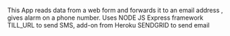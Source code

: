 This App reads  data from a web form and forwards  it to an email address  ,  gives alarm on a phone number.
Uses NODE JS Express framework
TILL_URL to send SMS, add-on from Heroku
SENDGRID to send email
